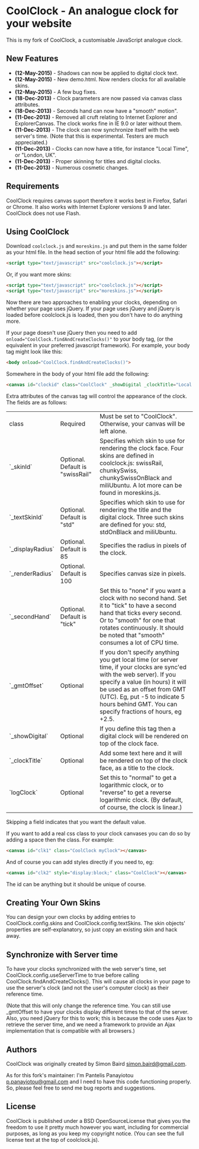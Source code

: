 CoolClock - An analogue clock for your website
==============================================

This is my fork of CoolClock, a customisable JavaScript analogue clock.

New Features
------------

- **(12-May-2015)** - Shadows can now be applied to digital clock text.
- **(12-May-2015)** - New demo.html. Now renders clocks for all available skins.
- **(12-May-2015)** - A few bug fixes.
- **(18-Dec-2013)** - Clock parameters are now passed via canvas class
  attributes.
- **(18-Dec-2013)** - Seconds hand can now have a "smooth" motion".
- **(11-Dec-2013)** - Removed all cruft relating to Internet Explorer and
  ExplorerCanvas. The clock works fine in IE 9.0 or later without them.
- **(11-Dec-2013)** - The clock can now synchronize itself with the web
  server's time. (Note that this is experimental. Testers are much
  appreciated.)
- **(11-Dec-2013)** - Clocks can now have a title, for instance "Local Time",
  or "London, UK".
- **(11-Dec-2013)** - Proper skinning for titles and digital clocks.
- **(11-Dec-2013)** - Numerous cosmetic changes.

Requirements
------------

CoolClock requires canvas suport therefore it works best in Firefox, Safari or
Chrome. It also works with Internet Explorer versions 9 and later. CoolClock
does not use Flash.

Using CoolClock
---------------

Download `coolclock.js` and `moreskins.js` and put them in the
same folder as your html file.  In the head section of your html file add the
following:

````Html
<script type="text/javascript" src="coolclock.js"></script>
````

Or, if you want more skins:

````Html
<script type="text/javascript" src="coolclock.js"></script>
<script type="text/javascript" src="moreskins.js"></script>
````

Now there are two approaches to enabling your clocks, depending on whether your
page uses jQuery. If your page uses jQuery and jQuery is loaded before
coolclock.js is loaded, then you don't have to do anything more.

If your page doesn't use jQuery then you need to add
`onload="CoolClock.findAndCreateClocks()"` to your body tag, (or the equivalent
in your preferred javascript framework). For example, your body tag might look
like this:

````Html
<body onload="CoolClock.findAndCreateClocks()">
````

Somewhere in the body of your html file add the following:

````Html
<canvas id="clockid" class="CoolClock" _showDigital _clockTitle="Local Time"></canvas>
````

Extra attributes of the canvas tag will control the appearance of the clock.
The fields are as follows:

<table>
<tr><td>class</td><td>Required</td>

<td>Must be set to "CoolClock". Otherwise, your canvas will be left
alone.</td></tr>

<tr><td>`_skinId`</td><td>Optional. Default is "swissRail"</td>

<td>Specifies which skin to use for rendering the clock face. Four skins are
defined in coolclock.js: swissRail, chunkySwiss, chunkySwissOnBlack and
miliUbuntu. A lot more can be found in moreskins.js.</td></tr>

<tr><td>`_textSkinId`</td><td>Optional. Default is "std"</td>

<td>Specifies which skin to use for rendering the title and the digital clock.
Three such skins are defined for you: std, stdOnBlack and
miliUbuntu.</td></tr>

<tr><td>`_displayRadius`</td><td>Optional. Default is 85</td>

<td>Specifies the radius in pixels of the clock.</td></tr>

<tr><td>`_renderRadius`</td><td>Optional. Default is 100</td>

<td>Specifies canvas size in pixels.</td></tr>

<tr><td>`_secondHand`</td><td>Optional. Default is "tick"</td>

<td>Set this to "none" if you want a clock with no second hand. Set it to
"tick" to have a second hand that ticks every second. Or to "smooth" for one
that rotates continuously. It should be noted that "smooth" consumes a lot of
CPU time.</td></tr>

<tr><td>`_gmtOffset`</td><td>Optional</td>

<td>If you don't specify anything you get local time (or server time, if your
clocks are sync'ed with the web server). If you specify a value (in hours)
it will be used as an offset from GMT (UTC). Eg, put -5 to indicate 5 hours
behind GMT. You can specify fractions of hours, eg +2.5.</td></tr>

<tr><td>`_showDigital`</td><td>Optional</td>

<td>If you define this tag then a digital clock will be rendered on top of the
clock face.</td></tr>

<tr><td>`_clockTitle`</td><td>Optional</td>

<td>Add some text here and it will be rendered on top of the clock face, as a
title to the clock.</td></tr>

<tr><td>`logClock`</td><td>Optional</td>

<td>Set this to "normal" to get a logarithmic clock, or to "reverse" to get a
reverse logarithmic clock. (By default, of course, the clock is
linear.)</td></tr>

</table>

Skipping a field indicates that you want the default value.

If you want to add a real css class to your clock canvases you can do so by
adding a space then the class. For example:

````Html
<canvas id="clk1" class="CoolClock myClock"></canvas>
````

And of course you can add styles directly if you need to, eg:

````Html
<canvas id="clk2" style="display:block;" class="CoolClock"></canvas>
````

The id can be anything but it should be unique of course.

Creating Your Own Skins
-----------------------

You can design your own clocks by adding entries to CoolClock.config.skins and
CoolClock.config.textSkins. The skin objects' properties are self-explanatory,
so just copy an existing skin and hack away.

Synchronize with Server time
----------------------------

To have your clocks synchronized with the web server's time, set
CoolClock.config.useServerTime to true before calling
CoolClock.findAndCreateClocks(). This will cause all clocks in your page to use
the server's clock (and not the user's computer clock) as their reference time.

(Note that this will only change the reference time. You can still use _gmtOffset
to have your clocks display different times to that of the server. Also, you
need jQuery for this to work; this is because the code uses Ajax to retrieve
the server time, and we need a framework to provide an Ajax implementation that
is compatible with all browsers.)

Authors
-------

CoolClock was originally created by Simon Baird <simon.baird@gmail.com>.

As for this fork's maintainer: I'm Pantelis Panayiotou <p.panayiotou@gmail.com>
and I need to have this code functioning properly. So, please feel free to send
me bug reports and suggestions.

License
-------

CoolClock is published under a BSD OpenSourceLicense that gives you the freedom
to use it pretty much however you want, including for commercial purposes, as
long as you keep my copyright notice. (You can see the full license text at the
top of coolclock.js).

